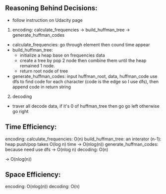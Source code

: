 
## Reasoning Behind Decisions:
- follow instruction on Udacity page
1. encoding: calculate_frequencies -> build_huffman_tree -> generate_huffman_codes
+ calculate_frequencies: go through element then cound time appear
+ build_huffman_tree: 
    - initialize a heap base on frequencies data
    - create a tree by pop 2 node then combine them until the heap remained 1 node.
    - return root node of tree
+ generate_huffman_codes: input huffman_root, data, huffman_code
use dfs to find code for each character (code is the edge so I use dfs), then append code in return string

2. decoding
- traver all decode data, if it's 0 of huffman_tree then go go left otherwise go right

## Time Efficiency:
encoding:
    calculate_frequencies: O(n)
    build_huffman_tree: an interator (n-1): heap push/pop takes O(log n) time -> O(nlog(n))
    generate_huffman_codes: because need use dfs -> O(nlog n)
decoding: O(n)

-> O(nlog(n))
## Space Efficiency:
encoding: O(nlog(n))
decoding: O(n)
